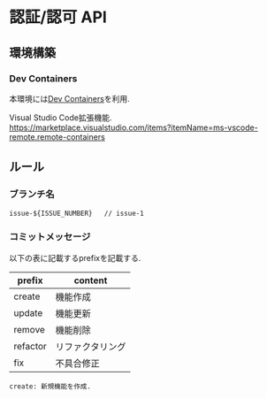 # 認証/認可 API

## 環境構築

### Dev Containers

本環境には[Dev Containers](https://code.visualstudio.com/docs/devcontainers/containers)を利用.

Visual Studio Code拡張機能.<br />
https://marketplace.visualstudio.com/items?itemName=ms-vscode-remote.remote-containers

## ルール

### ブランチ名

```
issue-${ISSUE_NUMBER}   // issue-1
```

### コミットメッセージ

以下の表に記載するprefixを記載する.

| prefix | content |
| --- | --- |
| create | 機能作成 |
| update | 機能更新 |
| remove | 機能削除 |
| refactor | リファクタリング |
| fix | 不具合修正 |

```
create: 新規機能を作成.
```
